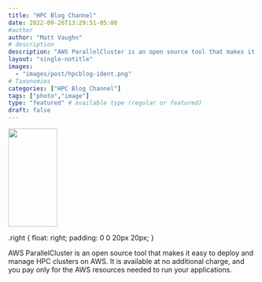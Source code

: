 ```yaml
---
title: "HPC Blog Channel"
date: 2022-09-26T13:29:51-05:00
#author
author: "Matt Vaughn"
# description
description: "AWS ParallelCluster is an open source tool that makes it easy to deploy and manage HPC clusters on AWS"
layout: "single-notitle"
images:
  - "images/post/hpcblog-ident.png"
# Taxonomies
categories: ["HPC Blog Channel"]
tags: ["photo","image"]
type: "featured" # available type (regular or featured)
draft: false
---
```



<img width="100" height="200" src="/images/post/ParallelCluster.png" style="width=100">

.right {
 float: right;
 padding: 0 0 20px 20px;
}

AWS ParallelCluster is an open source tool that makes it easy to deploy and manage HPC clusters on AWS. It is available at no additional charge, and you pay only for the AWS resources needed to run your applications.


